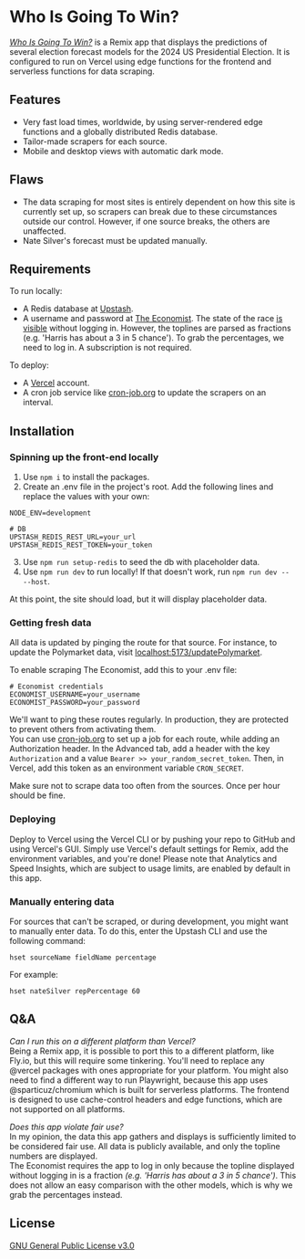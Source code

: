 # Who Is Going To Win?

[_Who Is Going To Win?_](https://www.whoisgoingto.win/) is a Remix app that displays the predictions of several election forecast models for the 2024 US Presidential Election. It is configured to run on Vercel using edge functions for the frontend and serverless functions for data scraping.

## Features

- Very fast load times, worldwide, by using server-rendered edge functions and a globally distributed Redis database.
- Tailor-made scrapers for each source.
- Mobile and desktop views with automatic dark mode.

## Flaws

- The data scraping for most sites is entirely dependent on how this site is currently set up, so scrapers can break due to these circumstances outside our control. However, if one source breaks, the others are unaffected.
- Nate Silver's forecast must be updated manually.

## Requirements

To run locally:

- A Redis database at [Upstash](https://upstash.com/).
- A username and password at [The Economist](https://www.economist.com/). The state of the race [is visible](https://www.economist.com/interactive/us-2024-election/prediction-model/president) without logging in. However, the toplines are parsed as fractions (e.g. 'Harris has about a 3 in 5 chance'). To grab the percentages, we need to log in. A subscription is not required.

To deploy:

- A [Vercel](https://vercel.com/) account.
- A cron job service like [cron-job.org](https://cron-job.org/) to update the scrapers on an interval.

## Installation

### Spinning up the front-end locally

1. Use `npm i` to install the packages.
2. Create an .env file in the project's root. Add the following lines and replace the values with your own:

```
NODE_ENV=development

# DB
UPSTASH_REDIS_REST_URL=your_url
UPSTASH_REDIS_REST_TOKEN=your_token
```

3. Use `npm run setup-redis` to seed the db with placeholder data.
4. Use `npm run dev` to run locally! If that doesn't work, run `npm run dev -- --host`.

At this point, the site should load, but it will display placeholder data.

### Getting fresh data

All data is updated by pinging the route for that source. For instance, to update the Polymarket data, visit [localhost:5173/updatePolymarket](localhost:5173/updatePolymarket).

To enable scraping The Economist, add this to your .env file:

```
# Economist credentials
ECONOMIST_USERNAME=your_username
ECONOMIST_PASSWORD=your_password
```

We'll want to ping these routes regularly. In production, they are protected to prevent others from activating them.\
You can use [cron-job.org](https://cron-job.org/) to set up a job for each route, while adding an Authorization header. In the Advanced tab, add a header with the key `Authorization` and a value `Bearer >> your_random_secret_token`. Then, in Vercel, add this token as an environment variable `CRON_SECRET`.

Make sure not to scrape data too often from the sources. Once per hour should be fine.

### Deploying

Deploy to Vercel using the Vercel CLI or by pushing your repo to GitHub and using Vercel's GUI. Simply use Vercel's default settings for Remix, add the environment variables, and you're done!
Please note that Analytics and Speed Insights, which are subject to usage limits, are enabled by default in this app.

### Manually entering data

For sources that can't be scraped, or during development, you might want to manually enter data. To do this, enter the Upstash CLI and use the following command:

```
hset sourceName fieldName percentage
```

For example:

```
hset nateSilver repPercentage 60
```

## Q&A

_Can I run this on a different platform than Vercel?_\
Being a Remix app, it is possible to port this to a different platform, like Fly.io, but this will require some tinkering. You'll need to replace any @vercel packages with ones appropriate for your platform. You might also need to find a different way to run Playwright, because this app uses @sparticuz/chromium which is built for serverless platforms. The frontend is designed to use cache-control headers and edge functions, which are not supported on all platforms.

_Does this app violate fair use?_\
In my opinion, the data this app gathers and displays is sufficiently limited to be considered fair use. All data is publicly available, and only the topline numbers are displayed.\
The Economist requires the app to log in only because the topline displayed without logging in is a fraction _(e.g. 'Harris has about a 3 in 5 chance')_. This does not allow an easy comparison with the other models, which is why we grab the percentages instead.

## License

[GNU General Public License v3.0](https://choosealicense.com/licenses/gpl-3.0/)
